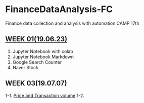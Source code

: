 # FinanceDataAnalysis-FC
Finance data collection and analysis with automation CAMP 17th

## [WEEK 01(19.06.23)](https://github.com/wsparrow/FinanceDataAnalysis-FC/blob/master/0_WEEK01.ipynb)
1. Jupyter Notebook with colab
2. Jupyter Notebook Markdown
3. Google Search Counter
4. Naver Stock

## WEEK 03(19.07.07)
1-1. [Price and Transaction volume](https://github.com/wsparrow/FinanceDataAnalysis-FC/blob/master/1_WEEK03-1.ipynb)
1-2.
